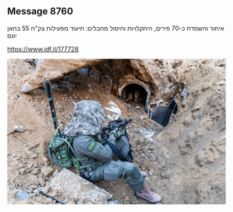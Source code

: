 ## Message 8760

איתור והשמדת כ-70 פירים, היתקלויות וחיסול מחבלים:
תיעוד מפעילות צק"ח 55 בחאן יונס

https://www.idf.il/177728

![Photo](./8760/8760_photo.jpg)
